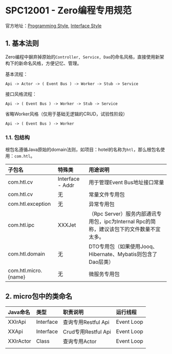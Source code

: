 # SPC12001 - Zero编程专用规范

官方地址：[Programming Style](http://www.vertxup.cn/doc/vertx-zero-tutorial/d10044-programming-styles.html), [Interface Style](http://www.vertxup.cn/doc/vertx-zero-tutorial/d10044-recommend-interface-mode-only.html)

## 1. 基本法则

Zero编程中摒弃掉原始的`Controller, Service, Dao`的命名风格，直接使用新架构下的新命名风格，方便记忆、管理。

基本流程：

```shell
Api -> Actor -> ( Event Bus ) -> Worker -> Stub -> Service
```

接口风格流程：

```shell
Api -> ( Event Bus ) -> Worker -> Stub -> Service
```

省略Worker风格（仅用于基础无逻辑的CRUD，试验性阶段）

```shell
Api -> ( Event Bus ) -> Worker
```

### 1.1. 包结构

根包名遵循Java原始的domain法则，如项目：hotel的名称为`htl`，那么根包名使用：`com.htl`。

| 子包名 | 特殊类 | 用途说明 |
| :--- | :--- | :--- |
| com.htl.cv | Interface - Addr | 用于管理Event Bus地址接口常量 |
| com.htl.cv | 无 | 常量文件专用包 |
| com.htl.exception | 无 | 异常专用包 |
| com.htl.ipc | XXXJet | （Rpc Server）服务内部通讯专用包，ipc为Internal Rpc的简称，建议该包下的文件数量不宜太多。 |
| com.htl.domain | 无 | DTO专用包（如果使用Jooq、Hibernate、Mybatis则包含了Dao层类） |
| com.htl.micro.{name} | 无 | 微服务专用包 |

## 2. micro包中的类命名

| Java命名 | 类型 | 职责说明 | 运行线程 |
| :--- | :--- | :--- | :--- |
| XXIrApi | Interface | 查询专用Restful Api | Event Loop |
| XXApi | Interface | Crud专用Restful Api | Event Loop |
| XXIrActor | Class | 查询专用Actor | Event Loop |
|  |  |  |  |



